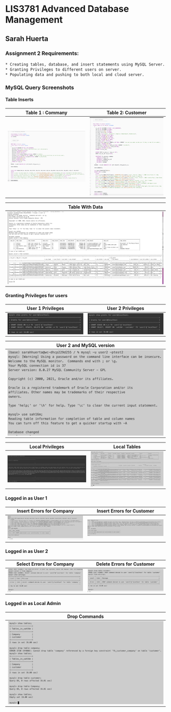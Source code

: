 
# LIS3781 Advanced Database Management

## Sarah Huerta

### Assignment 2 Requirements:
    * Creating tables, database, and insert statements using MySQL Server.
    * Granting Privileges to different users on server.
    * Populating data and pushing to both local and cloud server.

### MySQL Query Screenshots

#### Table Inserts
| Table 1 : Commany | Table 2: Customer |
|-----|-----|
| ![Company](img/cmp_sql.png) | ![Customer](img/cus_sql.png) |

| Table With Data |
| ----- |
| ![Data](img/a2_data.png) |


#### Granting Privileges for users

| User 1 Privileges | User 2 Privileges |
| ------- | ------- |
| ![User1](img/user1_priv.png) | ![User2](img/user2_priv.png) |

| User 2 and MySQL version |
| ------- |
| ![MySQL Version](img/user2_sql_version.png) |


| Local Privileges | Local Tables |
| ---- | ---- |
|![local Privileges](img/local_priv.png) | ![local tables](img/local_tables.png) |

#### Logged in as User 1
| Insert Errors for Company | Insert Errors for Customer |
| ---- | ---- |
| ![User 1 Commany](img/user1_insert_cmp.png) | ![User 1 Customer](img/user1_insert_cus.png) |

#### Logged in as User 2
| Select Errors for Company | Delete Errors for Customer |
| ---- | ---- |
| ![User 2 Commany](img/user2_cmp.png) | ![User 1 Customer](img/user2_drop.png) |

#### Logged in as Local Admin

| Drop Commands |
| ----- |
| ![local Drop](img/local_drop.png)
